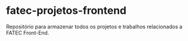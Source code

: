 # fatec-projetos-frontend
Repositório para armazenar todos os projetos e trabalhos relacionados a FATEC Front-End.
